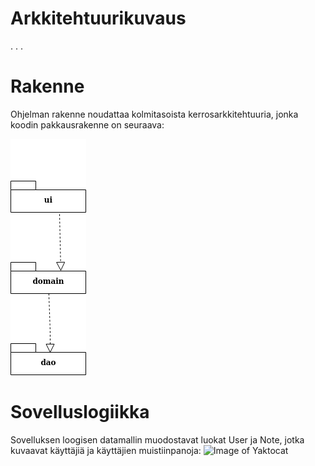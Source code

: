 # Arkkitehtuurikuvaus
. . . 
# Rakenne

Ohjelman rakenne noudattaa kolmitasoista kerrosarkkitehtuuria, jonka koodin pakkausrakenne on seuraava:

![Image of Yaktocat](https://github.com/vendiiro/ot.harjoitustyo/blob/master/dokumentaatio/Untitled%20Diagram.png)


# Sovelluslogiikka
Sovelluksen loogisen datamallin muodostavat luokat User ja Note, jotka kuvaavat käyttäjiä ja käyttäjien muistiinpanoja:
![Image of Yaktocat](https://yuml.me/e220d1f7.png)

